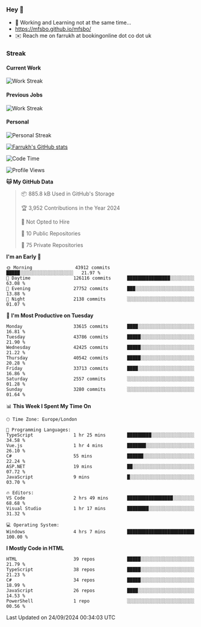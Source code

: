 ### Hey 👋

- 🏃 Working and Learning not at the same time...
- https://mfsbo.github.io/mfsbo/
- ✉️ Reach me on farrukh at bookingonline dot co dot uk

### Streak
#### Current Work
![Work Streak](https://streak-stats.demolab.com/?user=mfsbo)
#### Previous Jobs
![Work Streak](https://streak-stats.demolab.com/?user=farrukhcw)
#### Personal
![Personal Streak](https://streak-stats.demolab.com/?user=farrukhsubhani)

[![Farrukh's GitHub stats](https://github-readme-stats.vercel.app/api?username=mfsbo&hide=stars&count_private=true)](https://github.com/mfsbo/)

<!--START_SECTION:waka-->
![Code Time](http://img.shields.io/badge/Code%20Time-740%20hrs%2047%20mins-blue)

![Profile Views](http://img.shields.io/badge/Profile%20Views-0-blue)

**🐱 My GitHub Data** 

> 📦 885.8 kB Used in GitHub's Storage 
 > 
> 🏆 3,952 Contributions in the Year 2024
 > 
> 🚫 Not Opted to Hire
 > 
> 📜 10 Public Repositories 
 > 
> 🔑 75 Private Repositories 
 > 
**I'm an Early 🐤** 

```text
🌞 Morning                43912 commits       █████░░░░░░░░░░░░░░░░░░░░   21.97 % 
🌆 Daytime                126116 commits      ████████████████░░░░░░░░░   63.08 % 
🌃 Evening                27752 commits       ███░░░░░░░░░░░░░░░░░░░░░░   13.88 % 
🌙 Night                  2138 commits        ░░░░░░░░░░░░░░░░░░░░░░░░░   01.07 % 
```
📅 **I'm Most Productive on Tuesday** 

```text
Monday                   33615 commits       ████░░░░░░░░░░░░░░░░░░░░░   16.81 % 
Tuesday                  43786 commits       █████░░░░░░░░░░░░░░░░░░░░   21.90 % 
Wednesday                42425 commits       █████░░░░░░░░░░░░░░░░░░░░   21.22 % 
Thursday                 40542 commits       █████░░░░░░░░░░░░░░░░░░░░   20.28 % 
Friday                   33713 commits       ████░░░░░░░░░░░░░░░░░░░░░   16.86 % 
Saturday                 2557 commits        ░░░░░░░░░░░░░░░░░░░░░░░░░   01.28 % 
Sunday                   3280 commits        ░░░░░░░░░░░░░░░░░░░░░░░░░   01.64 % 
```


📊 **This Week I Spent My Time On** 

```text
🕑︎ Time Zone: Europe/London

💬 Programming Languages: 
TypeScript               1 hr 25 mins        █████████░░░░░░░░░░░░░░░░   34.58 % 
Vue.js                   1 hr 4 mins         ███████░░░░░░░░░░░░░░░░░░   26.10 % 
C#                       55 mins             ██████░░░░░░░░░░░░░░░░░░░   22.24 % 
ASP.NET                  19 mins             ██░░░░░░░░░░░░░░░░░░░░░░░   07.72 % 
JavaScript               9 mins              █░░░░░░░░░░░░░░░░░░░░░░░░   03.70 % 

🔥 Editors: 
VS Code                  2 hrs 49 mins       █████████████████░░░░░░░░   68.68 % 
Visual Studio            1 hr 17 mins        ████████░░░░░░░░░░░░░░░░░   31.32 % 

💻 Operating System: 
Windows                  4 hrs 7 mins        █████████████████████████   100.00 % 
```

**I Mostly Code in HTML** 

```text
HTML                     39 repos            █████░░░░░░░░░░░░░░░░░░░░   21.79 % 
TypeScript               38 repos            █████░░░░░░░░░░░░░░░░░░░░   21.23 % 
C#                       34 repos            █████░░░░░░░░░░░░░░░░░░░░   18.99 % 
JavaScript               26 repos            ████░░░░░░░░░░░░░░░░░░░░░   14.53 % 
PowerShell               1 repo              ░░░░░░░░░░░░░░░░░░░░░░░░░   00.56 % 
```




 Last Updated on 24/09/2024 00:34:03 UTC
<!--END_SECTION:waka-->
<!--
**mfsbo/mfsbo** is a ✨ _special_ ✨ repository because its `README.md` (this file) appears on your GitHub profile.

Here are some ideas to get you started:

- 🔭 I’m currently working on ...
- 🌱 I’m currently learning ...
- 👯 I’m looking to collaborate on ...
- 🤔 I’m looking for help with ...
- 💬 Ask me about ...
- 📫 How to reach me: ...
- 😄 Pronouns: ...
- ⚡ Fun fact: ...
-->
